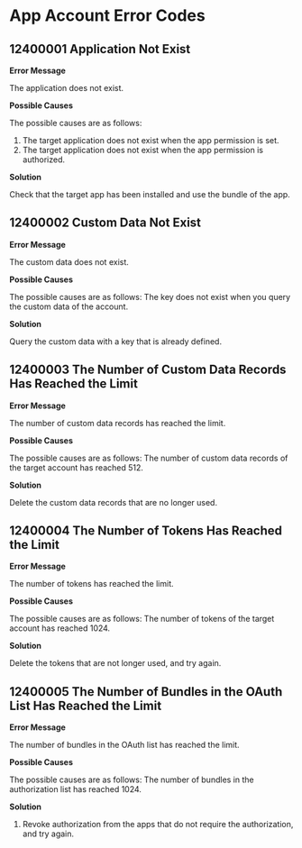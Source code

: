 #  App Account Error Codes

## 12400001 Application Not Exist

**Error Message**

The application does not exist.

**Possible Causes**

The possible causes are as follows:
1. The target application does not exist when the app permission is set.
2. The target application does not exist when the app permission is authorized.

**Solution**

Check that the target app has been installed and use the bundle of the app.

## 12400002 Custom Data Not Exist

**Error Message**

The custom data does not exist.

**Possible Causes**

The possible causes are as follows:
The key does not exist when you query the custom data of the account.

**Solution**

Query the custom data with a key that is already defined.

## 12400003 The Number of Custom Data Records Has Reached the Limit

**Error Message**

The number of custom data records has reached the limit.

**Possible Causes**

The possible causes are as follows:
The number of custom data records of the target account has reached 512.

**Solution**

Delete the custom data records that are no longer used.

## 12400004 The Number of Tokens Has Reached the Limit

**Error Message**

The number of tokens has reached the limit.

**Possible Causes**

The possible causes are as follows:
The number of tokens of the target account has reached 1024.

**Solution**

Delete the tokens that are not longer used, and try again.

## 12400005 The Number of Bundles in the OAuth List Has Reached the Limit

**Error Message**

The number of bundles in the OAuth list has reached the limit.

**Possible Causes**

The possible causes are as follows:
The number of bundles in the authorization list has reached 1024.

**Solution**

1. Revoke authorization from the apps that do not require the authorization, and try again.
